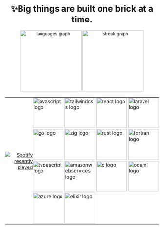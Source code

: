 <br clear="both">

<h1 align="center">✨Big things are built one brick at a time.</h1>

<div align="center">
  <img src="https://github-readme-stats.vercel.app/api/top-langs?username=Jgarette0&locale=en&hide_title=true&layout=compact&card_width=320&langs_count=10&theme=default&hide_border=true" height="200" alt="languages graph"  />
  <img src="https://streak-stats.demolab.com?user=Jgarette0&locale=en&mode=daily&theme=default&hide_border=true&border_radius=5" height="200" alt="streak graph"  />
</div>

<table style="width: 100%; border-collapse: collapse;">
  <tr>
    <td align="right" style="border: none; padding: 0;">
      <a href="https://open.spotify.com/user/216vfppz35dbb363d3syvnl6a">
        <img src="https://spotify-recently-played-readme.vercel.app/api?user=216vfppz35dbb363d3syvnl6a&count=3&unique=false" alt="Spotify recently played" />
      </a>
    </td>
    <td align="left" style="border: none; padding: 0;">
      <img src="https://skillicons.dev/icons?i=js" height="100" alt="javascript logo" />
      <img src="https://skillicons.dev/icons?i=tailwind" height="100" alt="tailwindcss logo" />
      <img src="https://skillicons.dev/icons?i=react" height="100" alt="react logo" />
      <img src="https://skillicons.dev/icons?i=laravel" height="100" alt="laravel logo" />
      <img src="https://skillicons.dev/icons?i=go" height="100" alt="go logo" />
      <img src="https://skillicons.dev/icons?i=zig" height="100" alt="zig logo" />
      <img src="https://skillicons.dev/icons?i=rust" height="100" alt="rust logo" />
      <img src="https://skillicons.dev/icons?i=fortran" height="100" alt="fortran logo" />
      <img src="https://skillicons.dev/icons?i=ts" height="100" alt="typescript logo" />
      <img src="https://skillicons.dev/icons?i=aws" height="100" alt="amazonwebservices logo" />
      <img src="https://skillicons.dev/icons?i=c" height="100" alt="c logo" />
      <img src="https://skillicons.dev/icons?i=ocaml" height="100" alt="ocaml logo" />
      <img src="https://skillicons.dev/icons?i=azure" height="100" alt="azure logo" />
      <img src="https://skillicons.dev/icons?i=elixir" height="100" alt="elixir logo" />
    </td>
  </tr>
</table>
